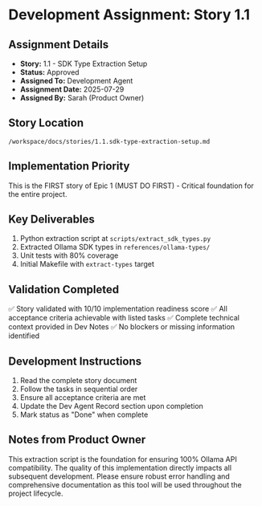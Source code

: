 # Development Assignment: Story 1.1

## Assignment Details
- **Story:** 1.1 - SDK Type Extraction Setup
- **Status:** Approved
- **Assigned To:** Development Agent
- **Assignment Date:** 2025-07-29
- **Assigned By:** Sarah (Product Owner)

## Story Location
`/workspace/docs/stories/1.1.sdk-type-extraction-setup.md`

## Implementation Priority
This is the FIRST story of Epic 1 (MUST DO FIRST) - Critical foundation for the entire project.

## Key Deliverables
1. Python extraction script at `scripts/extract_sdk_types.py`
2. Extracted Ollama SDK types in `references/ollama-types/`
3. Unit tests with 80% coverage
4. Initial Makefile with `extract-types` target

## Validation Completed
✅ Story validated with 10/10 implementation readiness score
✅ All acceptance criteria achievable with listed tasks
✅ Complete technical context provided in Dev Notes
✅ No blockers or missing information identified

## Development Instructions
1. Read the complete story document
2. Follow the tasks in sequential order
3. Ensure all acceptance criteria are met
4. Update the Dev Agent Record section upon completion
5. Mark status as "Done" when complete

## Notes from Product Owner
This extraction script is the foundation for ensuring 100% Ollama API compatibility. The quality of this implementation directly impacts all subsequent development. Please ensure robust error handling and comprehensive documentation as this tool will be used throughout the project lifecycle.